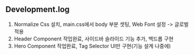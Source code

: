 ## Development.log

1. Normalize Css 설치, main.css에서 body 부분 셋팅, Web Font 설정 -> 글로벌 적용
2. Header Component 작업완료, 사이드바 슬라이드 기능 추가, 백드롭 구현
3. Hero Component 작업완료, Tag Selector UI만 구현(기능 설계 나중에)
